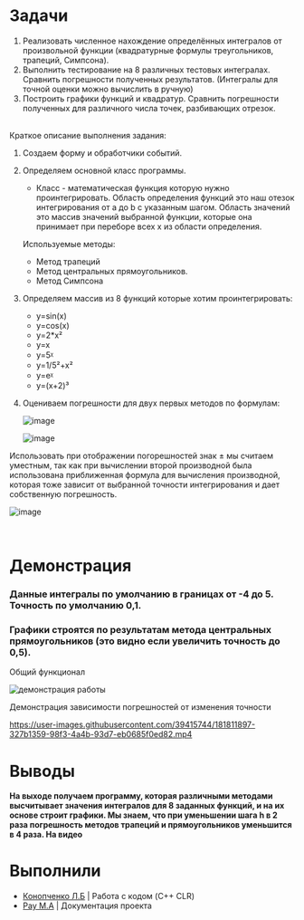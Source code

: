 # Задачи


1. Реализовать численное нахождение определённых интегралов от произвольной функции (квадратурные формулы треугольников, трапеций, Симпсона).
2. Выполнить тестирование на 8 различных тестовых интегралах. Сравнить погрешности полученных результатов. (Интегралы для точной оценки можно вычислить в ручную) 
3. Построить графики функций и квадратур. Сравнить погрешности полученных для различного числа точек, разбивающих отрезок.  
 
 
 Краткое описание выполнения задания:
1. Создаем форму и обработчики событий.
2.	Определяем основной класс программы.
	* Класс - математическая функция которую нужно проинтегрировать. 
	Область определения функций это наш отезок интегрирования от a до b с указанным шагом.
	Область значений это массив значений выбранной функции, которые она принимает при переборе всех x из области определения.
	
	Используемые методы:
	
	*	Метод трапеций
	*	Метод центральных прямоугольников.
	*	Метод Симпсона
	
3.	Определяем массив из 8 функций которые хотим проинтегрировать: 

	*	y=sin(x)    									
	*	y=cos(x)  									
	*	y=2*x²									
	*	y=x                                                       
	*	y=5ᵡ                                                      
	*	y=1/5²+x²                                                 
	*	y=eᵡ                                                      
	*	y=(x+2)³

4.	Оцениваем погрешности для двух первых методов по формулам:
	
	![image](https://user-images.githubusercontent.com/39415744/181807716-fc73b547-ccd8-436b-942a-b9b0a437d9d9.png)
	
	![image](https://user-images.githubusercontent.com/39415744/181807945-b301776e-25e6-4ef9-a203-8982ec287702.png)

Использовать при отображении погорешностей знак ± мы считаем уместным, так как при вычислении второй производной была использована приближенная формула для вычисления производной, которая тоже зависит от выбранной точности интегрирования и дает собственную погрешность.

![image](https://user-images.githubusercontent.com/39415744/181814642-e9ab1179-363d-4134-96f2-2eca8298d9b7.png)

	
 
# Демонстрация
### Данные интегралы по умолчанию в границах от -4 до 5. Точность по умолчанию 0,1. 
### Графики строятся по результатам метода центральных прямоугольников (это видно если увеличить точность до 0,5).

Общий функционал

![демонстрация работы](https://user-images.githubusercontent.com/39415744/181803964-fd7d49ba-26d5-4ded-81c6-c9218dc85438.gif)

Демонстрация зависимости погрешностей от изменения точности

https://user-images.githubusercontent.com/39415744/181811897-327b1359-98f3-4a4b-93d7-eb0685f0ed82.mp4





 
 
 
 


# Выводы
**На выходе получаем программу, которая различными методами высчитывает значения интегралов для 8 заданных функций, и на их основе строит графики.
Мы знаем, что при уменьшении шага h в 2 раза погрешность методов трапеций и прямоугольников уменьшится в 4 раза. На видео**

# Выполнили

   * [Конопченко Л.Б](https://github.com/leonrew) | Работа с кодом (C++ CLR)
   * [Рау М.А](https://github.com/R3MSKy) | Документация проекта
  





